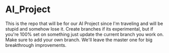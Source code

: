 # AI_Project
This is the repo that will be for our AI Project since I'm traveling and will be stupid and somehow lose it. Create branches if its experimental, but if you're 100% set on something just update the current branch you work on. Make sure to add your own branch. We'll leave the master one for big breakthrough improvements.
